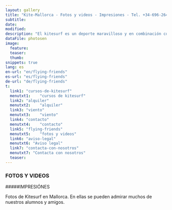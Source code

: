 ```yaml
---
layout: gallery
title: "Kite-Mallorca - Fotos y videos - Impresiones - Tel. +34-696-264729"
subtitle: 
date: 
modified:
description: "El kitesurf es un deporte maravilloso y en combinación con el agua, las olas y el viento muy adecuado para fantásticas fotos. Cuando harás tus imágenes con nosotros?"
dataFile: photosen
image:
  feature:
  teaser:
  thumb:
snippets: true
lang: es
en-url: "en/flying-friends"
es-url: "es/flying-friends"
de-url: "de/flying-friends"
t:
  link1: "cursos-de-kitesurf"
  menutxt1:    "cursos de kitesurf"
  link2: "alquiler"
  menutxt2:    "alquiler"
  link3: "viento"
  menutxt3:    "viento"
  link4: "contacto"
  menutxt4:    "contacto"
  link5: "flying-friends"
  menutxt5:    "fotos y videos"
  link6: "aviso-legal"
  menutxt6: "Aviso legal"
  link7: "contacta-con-nosotros"
  menutxt7: "Contacta con nosotros"
  teaser:
---
```


### FOTOS Y VIDEOS

#####IMPRESIÓNES

Fotos de Kitesurf en Mallorca. En ellas se pueden admirar muchos de nuestros alumnos y amigos.
